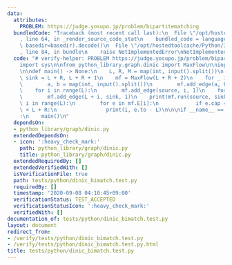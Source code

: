 ```yaml
---
data:
  attributes:
    PROBLEM: https://judge.yosupo.jp/problem/bipartitematching
  bundledCode: "Traceback (most recent call last):\n  File \"/opt/hostedtoolcache/Python/3.8.5/x64/lib/python3.8/site-packages/onlinejudge_verify/documentation/build.py\"\
    , line 64, in _render_source_code_stat\n    bundled_code = language.bundle(stat.path,\
    \ basedir=basedir).decode()\n  File \"/opt/hostedtoolcache/Python/3.8.5/x64/lib/python3.8/site-packages/onlinejudge_verify/languages/python.py\"\
    , line 84, in bundle\n    raise NotImplementedError\nNotImplementedError\n"
  code: "# verify-helper: PROBLEM https://judge.yosupo.jp/problem/bipartitematching\n\
    import sys\n\nfrom python_library.graph.dinic import MaxFlow\n\ninput = sys.stdin.buffer.readline\n\
    \n\ndef main() -> None:\n    L, R, M = map(int, input().split())\n    source,\
    \ sink = L + R, L + R + 1\n    mf = MaxFlow(L + R + 2)\n    for _ in range(M):\n\
    \        a, b = map(int, input().split())\n        mf.add_edge(a, L + b, 1)\n\
    \    for i in range(L):\n        mf.add_edge(source, i, 1)\n    for i in range(R):\n\
    \        mf.add_edge(L + i, sink, 1)\n    print(mf.run(source, sink))\n\n    for\
    \ i in range(L):\n        for e in mf.E[i]:\n            if e.cap == 0 and e.to\
    \ < L + R:\n                print(i, e.to - L)\n\n\nif __name__ == \"__main__\"\
    :\n    main()\n"
  dependsOn:
  - python_library/graph/dinic.py
  extendedDependsOn:
  - icon: ':heavy_check_mark:'
    path: python_library/graph/dinic.py
    title: python_library/graph/dinic.py
  extendedRequiredBy: []
  extendedVerifiedWith: []
  isVerificationFile: true
  path: tests/python/dinic_bimatch.test.py
  requiredBy: []
  timestamp: '2020-09-08 04:10:45+09:00'
  verificationStatus: TEST_ACCEPTED
  verificationStatusIcon: ':heavy_check_mark:'
  verifiedWith: []
documentation_of: tests/python/dinic_bimatch.test.py
layout: document
redirect_from:
- /verify/tests/python/dinic_bimatch.test.py
- /verify/tests/python/dinic_bimatch.test.py.html
title: tests/python/dinic_bimatch.test.py
---
```

